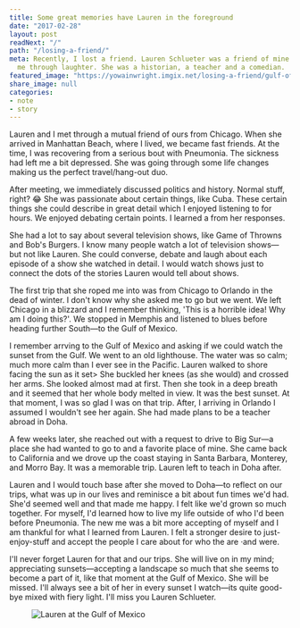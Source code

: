 ```yaml
---
title: Some great memories have Lauren in the foreground
date: "2017-02-28"
layout: post
readNext: "/"
path: "/losing-a-friend/"
meta: Recently, I lost a friend. Lauren Schlueter was a friend of mine who helped
  me through laughter. She was a historian, a teacher and a comedian.
featured_image: "https://yowainwright.imgix.net/losing-a-friend/gulf-of-mexico.jpg"
share_image: null
categories:
- note
- story
---
```


Lauren and I met through a mutual friend of ours from Chicago. When she arrived in Manhattan Beach, where I lived, we became fast friends. At the time, I was recovering from a serious bout with Pneumonia. The sickness had left me a bit depressed. She was going through some life changes making us the perfect travel/hang-out duo.

After meeting, we immediately discussed politics and history. Normal stuff, right? 😂 She was passionate about certain things, like Cuba. These certain things she could describe in great detail which I enjoyed listening to for hours. We enjoyed debating certain points. I learned a from her responses. 

She had a lot to say about several television shows, like Game of Throwns and Bob's Burgers. I know many people watch a lot of television shows—but not like Lauren. She could converse, debate and laugh about each episode of a show she watched in detail. I would watch shows just to connect the dots of the stories Lauren would tell about shows. 

The first trip that she roped me into was from Chicago to Orlando in the dead of winter. I don't know why she asked me to go but we went. We left Chicago in a blizzard and I remember thinking, 'This is a horrible idea! Why am I doing this?'. We stopped in Memphis and listened to blues before heading further South—to the Gulf of Mexico. 

I remember arrving to the Gulf of Mexico and asking if we could watch the sunset from the Gulf. We went to an old lighthouse. The water was so calm; much more calm than I ever see in the Pacific. Lauren walked to shore facing the sun as it set> She buckled her knees (as she would) and crossed her arms. She looked almost mad at first. Then she took in a deep breath and it seemed that her whole body melted in view. It was the best sunset. At that moment, I was so glad I was on that trip. After, I arriving in Orlando I assumed I wouldn't see her again. She had made plans to be a teacher abroad in Doha. 

A few weeks later, she reached out with a request to drive to Big Sur—a place she had wanted to go to and a favorite place of mine. She came back to California and we drove up the coast staying in Santa Barbara, Monterey, and Morro Bay. It was a memorable trip. Lauren left to teach in Doha after. 

Lauren and I would touch base after she moved to Doha—to reflect on our trips, what was up in our lives and reminisce a bit about fun times we'd had. She'd seemed well and that made me happy. I felt like we'd grown so much together. For myself, I'd learned how to live my life outside of who I'd been before Pneumonia. The new me was a bit more accepting of myself and I am thankful for what I learned from Lauren. I felt a stronger desire to just-enjoy-stuff and accept the people I care about for who the are &middot;and were. 

I'll never forget Lauren for that and our trips. She will live on in my mind; appreciating sunsets—accepting a landscape so much that she seems to become a part of it, like that moment at the Gulf of Mexico. She will be missed. I'll always see a bit of her in every sunset I watch—its quite good-bye mixed with fiery light. I'll miss you Lauren Schlueter. 

<figure>
  <img src="https://yowainwright.imgix.net/losing-a-friend/gulf-of-mexico.jpg?w=800&h=800&crop=focalpoint&auto=format" alt="Lauren at the Gulf of Mexico" />
</figure>
